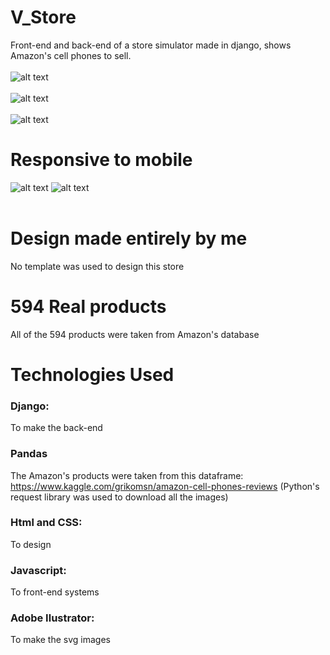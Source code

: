 # V_Store
Front-end and back-end of a store simulator made in django, shows Amazon's cell phones to sell.
<br>
<br>
![alt text](https://imgur.com/6y4x1zD.png)
<br>
<br>
![alt text](https://imgur.com/AQWNcQu.png)
<br>
<br>
![alt text](https://imgur.com/2SROhdb.png)
# Responsive to mobile
![alt text](https://imgur.com/r7VkgGH.png)
![alt text](https://i.imgur.com/ZhyurOP.png)
<br>
<br>
# Design made entirely by me
No template was used to design this store

# 594 Real products
All of the 594 products were taken from Amazon's database

# Technologies Used
### Django:
To make the back-end
### Pandas
The Amazon's products were taken from this dataframe:
https://www.kaggle.com/grikomsn/amazon-cell-phones-reviews   (Python's request library was used to download all the images)
### Html and CSS:
To design
### Javascript:
To front-end systems
### Adobe Ilustrator:
To make the svg images
